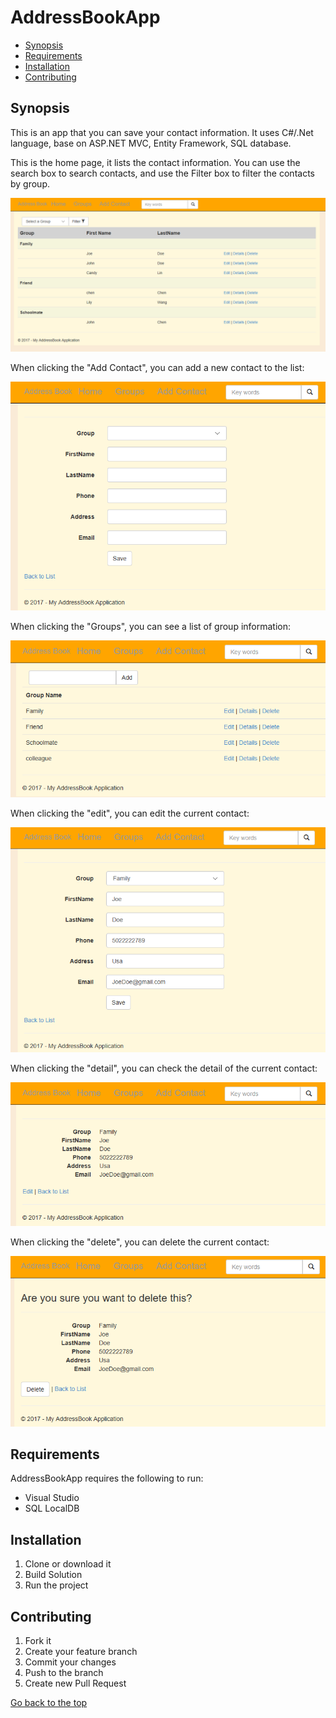 <h1 id="AddressBookApp">AddressBookApp</h1>
<ul>
  <li><a href="#synopsis">Synopsis</a></li>
  <li><a href="#requirements">Requirements</a></li>
  <li><a href="#installation">Installation</a></li>
  <li><a href="#contributing">Contributing</a></li>
</ul>
<h2 id="synopsis">Synopsis</h2>
This is an app that you can save your contact information.
It uses C#/.Net language, base on ASP.NET MVC, Entity Framework, SQL database.
<p>This is the home page, it lists the contact information.
You can use the search box to search contacts, and use the Filter box to filter the contacts by group. </p>
<img src="AddressBook/Img/Home.png">
<p>When clicking the "Add Contact", you can add a new contact to the list:</p>
<img src="AddressBook/Img/Add.png">
<p>When clicking the "Groups", you can see a list of group information:</p>
<img src="AddressBook/Img/Group.png">
<p>When clicking the "edit", you can edit the current contact:<p>
<img src="AddressBook/Img/Edit.png">
<p>When clicking the "detail", you can check the detail of the current contact:<p>
<img src="AddressBook/Img/Detail.png">
<p>When clicking the "delete", you can delete the current contact:</p>
<img src="AddressBook/Img/Delete.png">

<h2 id="requirements">Requirements</h2>
<p>AddressBookApp requires the following to run:</p>
<ul>
  <li>Visual Studio</li>
  <li>SQL LocalDB</li>
</ul>

<h2 id="installation">Installation</h2>
<ol>
  <li>Clone or download it</li>
  <li>Build Solution</li>
  <li>Run the project</li>
</ol>

<h2 id="contributing">Contributing</h2>
<ol>
  <li>Fork it</li>
  <li>Create your feature branch</li>
  <li>Commit your changes</li>
  <li>Push to the branch</li>
  <li>Create new Pull Request</li>
</ol>
<a href="#AddressBookApp">Go back to the top</a>
